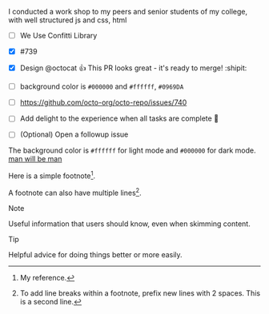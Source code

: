 I conducted a work shop to my peers and senior students of my college,
with well structured js and css, html 

- [ ] We Use Confitti Library
- [x] #739
- [x] Design @octocat :+1: This PR looks great - it's ready to merge! :shipit:
- [ ] background color is `#000000` and `#ffffff`, `#0969DA`
- [ ] https://github.com/octo-org/octo-repo/issues/740
- [ ] Add delight to the experience when all tasks are complete :tada:
- [ ] \(Optional) Open a followup issue


The background color is `#ffffff` for light mode and `#000000` for dark mode. [man will be man](https://github.com/anfastech/tutor-materials/assets/113054735/ae0ac9c0-b284-4291-8f80-a46e0001e505)

Here is a simple footnote[^1].

A footnote can also have multiple lines[^2].

[^1]: My reference.
[^2]: To add line breaks within a footnote, prefix new lines with 2 spaces.
  This is a second line.

> [!NOTE]
> Useful information that users should know, even when skimming content.

> [!TIP]
> Helpful advice for doing things better or more easily.

